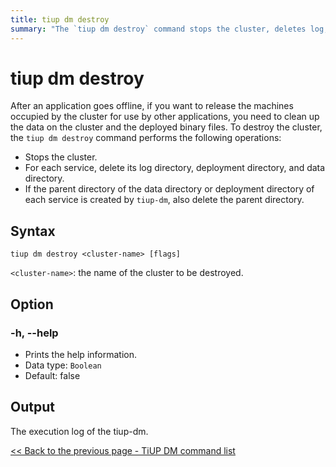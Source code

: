 ```yaml
---
title: tiup dm destroy
summary: "The `tiup dm destroy` command stops the cluster, deletes log, deployment, and data directories for each service, and also deletes parent directories created by `tiup-dm`. The syntax is `tiup dm destroy <cluster-name> [flags]`. The option `-h, --help` prints help information. The output is the execution log of tiup-dm."
---
```


# tiup dm destroy

After an application goes offline, if you want to release the machines occupied by the cluster for use by other applications, you need to clean up the data on the cluster and the deployed binary files. To destroy the cluster, the `tiup dm destroy` command performs the following operations:

- Stops the cluster.
- For each service, delete its log directory, deployment directory, and data directory.
- If the parent directory of the data directory or deployment directory of each service is created by `tiup-dm`, also delete the parent directory.

## Syntax

```shell
tiup dm destroy <cluster-name> [flags]
```

`<cluster-name>`: the name of the cluster to be destroyed.

## Option

### -h, --help

- Prints the help information.
- Data type: `Boolean`
- Default: false

## Output

The execution log of the tiup-dm.

[<< Back to the previous page - TiUP DM command list](/tiup/tiup-component-dm.md#command-list)
